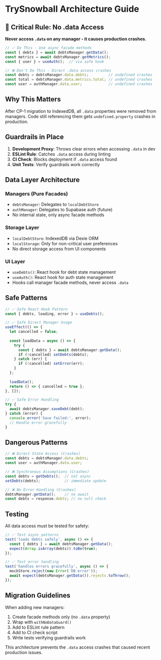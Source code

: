 # TrySnowball Architecture Guide

## 🚫 Critical Rule: No .data Access

**Never access `.data` on any manager - it causes production crashes.**

```javascript
// ✅ Do This - Use async facade methods
const { debts } = await debtsManager.getData();
const metrics = await debtsManager.getMetrics();
const { user } = useAuth();  // via safe hook

// ❌ Don't Do This - Direct .data access crashes
const debts = debtsManager.data.debts;         // undefined crashes
const total = debtsManager.data.metrics.total; // undefined crashes  
const user = authManager.data.user;            // undefined crashes
```

## Why This Matters

After CP-1 migration to IndexedDB, all `.data` properties were removed from managers. Code still referencing them gets `undefined.property` crashes in production.

## Guardrails in Place

1. **Development Proxy**: Throws clear errors when accessing `.data` in dev
2. **ESLint Rule**: Catches `.data` access during linting  
3. **CI Check**: Blocks deployment if `.data` access found
4. **Unit Tests**: Verify guardrails work correctly

## Data Layer Architecture

### Managers (Pure Facades)
- `debtsManager`: Delegates to `localDebtStore` 
- `authManager`: Delegates to Supabase auth (future)
- No internal state, only async facade methods

### Storage Layer  
- `localDebtStore`: IndexedDB via Dexie ORM
- `localStorage`: Only for non-critical user preferences
- No direct storage access from UI components

### UI Layer
- `useDebts()`: React hook for debt state management  
- `useAuth()`: React hook for auth state management
- Hooks call manager facade methods, never access `.data`

## Safe Patterns

```javascript
// ✅ Safe React Hook Pattern
const { debts, loading, error } = useDebts();

// ✅ Safe Direct Manager Usage  
useEffect(() => {
  let cancelled = false;
  
  const loadData = async () => {
    try {
      const { debts } = await debtsManager.getData();
      if (!cancelled) setDebts(debts);
    } catch (err) {
      if (!cancelled) setError(err);
    }
  };
  
  loadData();
  return () => { cancelled = true };
}, []);

// ✅ Safe Error Handling
try {
  await debtsManager.saveDebt(debt);
} catch (error) {
  console.error('Save failed:', error);
  // Handle error gracefully
}
```

## Dangerous Patterns

```javascript
// ❌ Direct State Access (Crashes)
const debts = debtsManager.data.debts;
const user = authManager.data.user;

// ❌ Synchronous Assumptions (Crashes) 
const debts = getDebts();  // not async
setDebts(debts);           // immediate update

// ❌ No Error Handling (Crashes)
debtsManager.getData();    // no await
const debts = response.debts; // no null check
```

## Testing

All data access must be tested for safety:

```javascript
// ✅ Test async patterns
test('loads debts safely', async () => {
  const { debts } = await debtsManager.getData();
  expect(Array.isArray(debts)).toBe(true);
});

// ✅ Test error handling
test('handles errors gracefully', async () => {
  mockStore.reject(new Error('DB error'));
  await expect(debtsManager.getData()).rejects.toThrow();
});
```

## Migration Guidelines

When adding new managers:

1. Create facade methods only (no `.data` property)
2. Wrap with `withNoDataGuard()` 
3. Add to ESLint rule pattern
4. Add to CI check script
5. Write tests verifying guardrails work

This architecture prevents the `.data` access crashes that caused recent production issues.